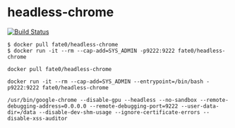 # headless-chrome

[![Build Status](https://travis-ci.org/fate0/headless-chrome.svg?branch=master)](https://travis-ci.org/fate0/headless-chrome)


```
$ docker pull fate0/headless-chrome
$ docker run -it --rm --cap-add=SYS_ADMIN -p9222:9222 fate0/headless-chrome

docker pull fate0/headless-chrome

docker run -it --rm --cap-add=SYS_ADMIN --entrypoint=/bin/bash -p9222:9222 fate0/headless-chrome

/usr/bin/google-chrome --disable-gpu --headless --no-sandbox --remote-debugging-address=0.0.0.0 --remote-debugging-port=9222 --user-data-dir=/data --disable-dev-shm-usage --ignore-certificate-errors --disable-xss-auditor

```

